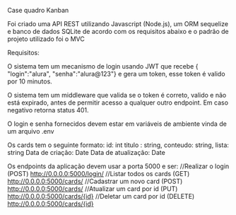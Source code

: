 Case quadro Kanban

Foi criado uma API REST utilizando Javascript (Node.js), um ORM sequelize e banco de dados SQLite de acordo com os requisitos abaixo e o padrão de projeto utilizado foi o MVC

Requisitos:

O sistema tem um mecanismo de login usando JWT que recebe { "login":"alura", "senha":"alura@123"} e gera um token, esse token é valido por 10 minutos.

O sistema tem um middleware que valida se o token é correto, valido e não está expirado, antes de permitir acesso a qualquer outro endpoint. Em caso negativo retorna status 401.

O login e senha fornecidos devem estar em variáveis de ambiente vinda de um arquivo .env 

Os cards tem o seguinte formato:
id: int 
titulo : string, 
conteudo: string, 
lista: string
Data de criação: Date
Data de atualização: Date

Os endpoints da aplicação devem usar a porta 5000 e ser:
//Realizar o login
(POST)      http://0.0.0.0:5000/login/
//Listar todos os cards
(GET)       http://0.0.0.0:5000/cards/
//Cadastrar um novo card
(POST)      http://0.0.0.0:5000/cards/
//Atualizar um card por id
(PUT)       http://0.0.0.0:5000/cards/{id}
//Deletar um card por id
(DELETE)    http://0.0.0.0:5000/cards/{id}





